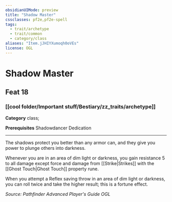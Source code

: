 ```yaml
---
obsidianUIMode: preview
title: "Shadow Master"
cssclasses: pf2e,pf2e-spell
tags:
  - trait/archetype
  - trait/common
  - category/class
aliases: "Item.jJHIYXumoqh0oVEs"
license: OGL
---
```

# Shadow Master
## Feat 18
### [[cool folder/Important stuff/Bestiary/zz_traits/archetype]]

**Category** class; 



**Prerequisites** Shadowdancer Dedication
* * *
The shadows protect you better than any armor can, and they give you power to plunge others into darkness.

Whenever you are in an area of dim light or darkness, you gain resistance 5 to all damage except force and damage from [[Strike|Strikes]] with the [[Ghost Touch|Ghost Touch]] property rune.

When you attempt a Reflex saving throw in an area of dim light or darkness, you can roll twice and take the higher result; this is a fortune effect.

*Source: Pathfinder Advanced Player's Guide*
*OGL*